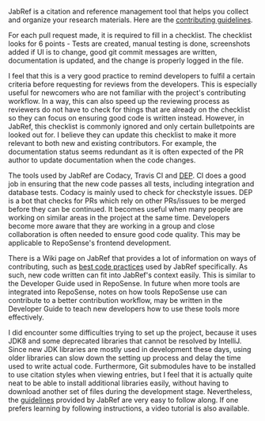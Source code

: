 JabRef is a citation and reference management tool that helps you collect and organize your research materials.
Here are the [contributing guidelines](https://github.com/JabRef/jabref/blob/master/CONTRIBUTING.md).

For each pull request made, it is required to fill in a checklist. The checklist looks for 6 points - Tests are created, manual testing is done, screenshots added if UI is to change, good git commit messages are written, documentation is updated, and the change is properly logged in the file.

I feel that this is a very good practice to remind developers to fulfil a certain criteria before requesting for reviews from the developers. This is especially useful for newcomers who are not familiar with the project's contributing workflow. In a way, this can also speed up the reviewing process as reviewers do not have to check for things that are already on the checklist so they can focus on ensuring good code is written instead. However, in JabRef, this checklist is commonly ignored and only certain bulletpoints are looked out for. I believe they can update this checklist to make it more relevant to both new and existing contributors. For example, the documentation status seems redundant as it is often expected of the PR author to update documentation when the code changes.

The tools used by JabRef are Codacy, Travis CI and [DEP](https://github.com/z0al/dep). CI does a good job in ensuring that the new code passes all tests, including integration and database tests. Codacy is mainly used to check for checkstyle issues. DEP is a bot that checks for PRs which rely on other PRs/issues to be merged before they can be continued. It becomes useful when many people are working on similar areas in the project at the same time. Developers become more aware that they are working in a group and close collaboration is often needed to ensure good code quality. This may be applicable to RepoSense's frontend development.

There is a Wiki page on JabRef that provides a lot of information on ways of contributing, such as [best code practices](https://github.com/JabRef/jabref/wiki/Code-Howtos) used by JabRef specifically. As such, new code written can fit into JabRef's context easily. This is similar to the Developer Guide used in RepoSense. In future when more tools are integrated into RepoSense, notes on how tools RepoSense use can contribute to a better contribution workflow, may be written in the Developer Guide to teach new developers how to use these tools more effectively.

I did encounter some difficulties trying to set up the project, because it uses JDK8 and some deprecated libraries that cannot be resolved by IntelliJ. Since new JDK libraries are mostly used in development these days, using older libraries can slow down the setting up process and delay the time used to write actual code.  Furthermore, Git submodules have to be installed to use citation styles when viewing entries, but I feel that it is actually quite neat to be able to install additional libraries easily, without having to download another set of files during the development stage. Nevertheless, the [guidelines](https://github.com/JabRef/jabref/wiki/Guidelines-for-setting-up-a-local-workspace) provided by JabRef are very easy to follow along. If one prefers learning by following instructions, a video tutorial is also available. 